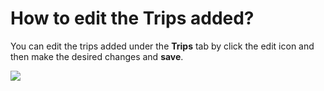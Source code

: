 # How to edit the Trips added?

<p class="no-margin">You can edit the trips added under the <b>Trips</b> tab by click the edit icon and then make the desired changes and <b>save</b>.</p>
<p class="no-margin"></p>
<div class="intercom-container"><img src="/assets/img/teams-pro/image_127.png"></div>


<Intercom />
<Hubspot />
<Clarity />
<GoogleAnalytics />
